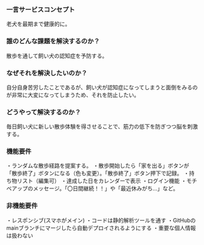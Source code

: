 ### 一言サービスコンセプト
老犬を最期まで健康的に。

### 誰のどんな課題を解決するのか？
散歩を通して飼い犬の認知症を予防する。

### なぜそれを解決したいのか？
自分自身苦労したことであるが、飼い犬が認知症になってしまうと面倒をみるのが非常に大変になってしまうため、それを防止したい。

### どうやって解決するのか？
毎日飼い犬に新しい散歩体験を得させることで、筋力の低下を防ぎつつ脳を刺激する。

### 機能要件
・ランダムな散歩経路を提案する。
・散歩開始したら「家を出る」ボタンが「散歩終了」ボタンになる（色も変更）。「散歩終了」ボタン押下で記録。
・持ち物リスト（編集可）
・達成した日をカレンダーで表示
・ログイン機能
・モチベアップのメッセージ。「〇日間継続！！」や「最近休みがち…」など。

### 非機能要件
・レスポンシブ(スマホがメイン)
・コードは静的解析ツールを通す
・GitHubのmainブランチにマージしたら自動デプロイされるようにする
・重要な個人情報は扱わない
